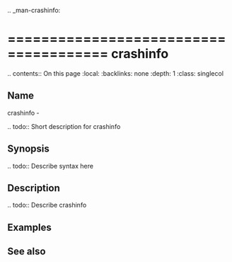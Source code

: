 .. _man-crashinfo:

======================================
crashinfo
======================================

.. contents:: On this page
    :local:
    :backlinks: none
    :depth: 1
    :class: singlecol

Name
----
crashinfo - 

.. todo::
    Short description for crashinfo

Synopsis
--------
.. todo::
   Describe syntax here

Description
-----------
.. todo::
    Describe crashinfo

Examples
--------

See also
--------

